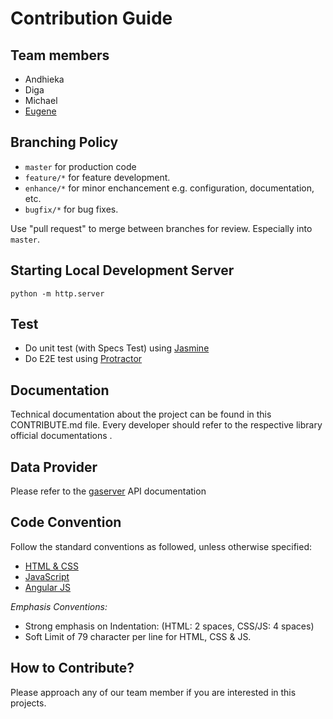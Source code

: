 # Contribution Guide

## Team members

* Andhieka
* Diga
* Michael
* [Eugene](mailto:eugene@comp.nus.edu.sg)

## Branching Policy

* `master` for production code
* `feature/*` for feature development. 
* `enhance/*` for minor enchancement e.g. configuration, documentation, etc.
* `bugfix/*` for bug fixes.

Use "pull request" to merge between branches for review. Especially into `master`.

## Starting Local Development Server

`python -m http.server` 

## Test

* Do unit test (with Specs Test) using [Jasmine](http://jasmine.github.io/)
* Do E2E test using [Protractor](http://angular.github.io/protractor/)

## Documentation

Technical documentation about the project can be found in this CONTRIBUTE.md file.
Every developer should refer to the respective library official documentations .

## Data Provider
Please refer to the [gaserver](https://github.com/guitar-academy/gaserver/) API documentation 

## Code Convention

Follow the standard conventions as followed, unless otherwise specified:
- [HTML & CSS](https://google-styleguide.googlecode.com/svn/trunk/htmlcssguide.xml)
- [JavaScript](http://google-styleguide.googlecode.com/svn/trunk/javascriptguide.xml)
- [Angular JS](http://google-styleguide.googlecode.com/svn/trunk/angularjs-google-style.html)

*Emphasis Conventions:*
- Strong emphasis on Indentation: (HTML: 2 spaces, CSS/JS: 4 spaces)
- Soft Limit of 79 character per line for HTML, CSS & JS. 


## How to Contribute?

Please approach any of our team member if you are interested in this projects.
